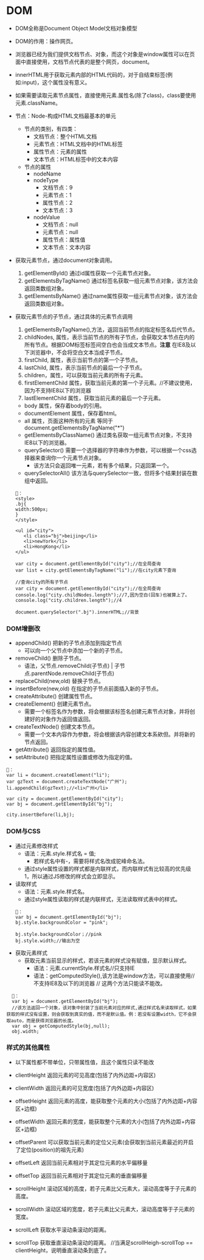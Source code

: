 # DOM
- DOM全称是Document Object Model文档对象模型
- DOM的作用：操作网页。
- 浏览器已经为我们提供文档节点、对象，而这个对象是window属性可以在页面中直接使用，文档节点代表的是整个网页，document。
- innerHTML用于获取元素内部的HTML代码的，对于自结束标签(例如:input)，这个属性没有意义。
- 如果需要读取元素节点属性，直接使用元素.属性名(除了class)，class要使用元素.className。
- 节点：Node-构成HTML文档最基本的单元
   - 节点的类别，有四类：
      - 文档节点：整个HTML文档
      - 元素节点：HTML文档中的HTML标签
      - 属性节点：元素的属性
      - 文本节点：HTML标签中的文本内容
   - 节点的属性
      - nodeName
      - nodeType
         - 文档节点：9
         - 元素节点：1
         - 属性节点：2
         - 文本节点：3
      - nodeValue
         - 文档节点：null
         - 元素节点：null
         - 属性节点：属性值
         - 文本节点：文本内容
- 获取元素节点，通过document对象调用。
   1. getElementById() 通过id属性获取一个元素节点对象。
   2. getElementsByTagName() 通过标签名获取一组元素节点对象，该方法会返回类数组对象。
   3. getElementsByName() 通过name属性获取一组元素节点对象，该方法会返回类数组对象。
- 获取元素节点的子节点，通过具体的元素节点调用
   1. getElementsByTagName(),方法，返回当前节点的指定标签名后代节点。
   2. childNodes, 属性，表示当前节点的所有子节点，会获取文本节点在内的所有节点。根据DOM标签标签间空白也会当成文本节点。**注意** 在IE8及以下浏览器中，不会将空白文本当成子节点。
   3. firstChild, 属性，表示当前节点的第一个子节点。
   4. lastChild, 属性，表示当前节点的最后一个子节点。
   5. children，属性，可以获取当前元素的所有子元素。
   6. firstElementChild 属性，获取当前元素的第一个子元素。//不建议使用，因为不支持IE8以下的浏览器
   7. lastElementChild 属性，获取当前元素的最后一个子元素。
 
   - body 属性，保存着body的引用。
   - documentElement 属性，保存着html。
   - all 属性，页面这种所有的元素 等同于 document.getElementsByTagName("*")
   - getElementsByClassName() 通过类名获取一组元素节点对象，不支持IE8以下的浏览器。
   - querySelector() 需要一个选择器的字符串作为参数，可以根据一个css选择器来查询你一个元素节点对象。
      - 该方法只会返回唯一元素，若有多个结果，只返回第一个。
   - querySelectorAll() 该方法与querySelector一致，但将多个结果封装在数组中返回。
  ```
  🌰：
  <style>
  .bj{
  width:500px;
  }
  </style>
  
  <ul id="city">
     <li class="bj">beijing</li>
     <li>newYork</li>
     <li>HongKong</li>
  </ul>
  
  var city = document.getElementById("city");//在全局查询
  var list = city.getElementsByTagName("li");//在city元素下查询
  
  //查询city的所有子节点
  var city = document.getElementById("city");//在全局查询
  console.log("city.childNodes.length");//7,因为空白(回车)也被算上了。
  console.log("city.children.length");//4
  
  document.querySelector(".bj").innerHTML;//背景
  ```

### DOM增删改
- appendChild() 把新的子节点添加到指定节点
   - 可以向一个父节点中添加一个新的子节点。
- removeChild() 删除子节点。
   - 语法，父节点.removeChild(子节点) | 子节点.parentNode.removeChild(子节点)
- replaceChild(new,old) 替换子节点。
- insertBefore(new,old) 在指定的子节点前面插入新的子节点。
- createAttribute() 创建属性节点。
- createElement() 创建元素节点。
   - 需要一个标签名作为参数，将会根据该标签名创建元素节点对象，并将创建好的对象作为返回值返回。
- createTextNode() 创建文本节点。
   - 需要一个文本内容作为参数，将会根据该内容创建文本系欸但。并将新的节点返回。
- getAttribute() 返回指定的属性值。
- setAttribute() 把指定属性设置或修改为指定的值。

```
🌰：
var li = document.createElement("li");
var gzText = document.createTextNode("广州");
li.appendChild(gzText);//<li>广州</li>

var city = document.getElementById("city");
var bj = document.getElementById("bj");

city.insertBefore(li,bj);
```

### DOM与CSS
- 通过元素修改样式
   - 语法：元素.style.样式名 = 值;
      - 若样式名中有-，需要将样式名改成驼峰命名法。
   - 通过style属性设置的样式都是内联样式，而内联样式有比较高的优先级1，所以通过JS修改的样式会立即显示。
- 读取样式
   - 语法：元素.style.样式名。
   - 通过style属性读取的样式是内联样式，无法读取样式表中的样式。
   ```
   🌰：
   var bj = document.getElementById("bj");
   bj.style.backgroundColor = "pink";
   
   bj.style.backgroundColor；//pink
   bj.style.width;//输出为空
   
   ```
- 获取元素样式
   - 获取元素当前显示的样式，若该元素的样式没有赋值，显示默认样式。
      - 语法：元素.currentStyle.样式名//只支持IE
      - 语法：getComputedStyle(),该方法是window方法，可以直接使用//不支持IE8及以下的浏览器
      // 这两个方法只能读不能改。
 ```
   🌰：
   var bj = document.getElementById("bj");
   //该方法返回一个对象，该对象中封装了当前元素对应的样式,通过样式名来读取样式，如果获取的样式没有设置，则会获取到真实的值，而不是默认值。例：若没有设置width，它不会获取auto，而是获得浏览器的长度。
   var obj = getComputedStyle(bj,null);
   obj.width;
 ```
 
 ### 样式的其他属性
 - 以下属性都不带单位，只带属性值，且这个属性只读不能改
 - clientHeight 返回元素的可见高度(包括了内外边距+内容区)
 - clientWidth  返回元素的可见宽度(包括了内外边距+内容区)
 
 - offsetHeight 返回元素的高度，能获取整个元素的大小(包括了内外边距+内容区+边框)
 - offsetWidth  返回元素的宽度，能获取整个元素的大小(包括了内外边距+内容区+边框)
 
 - offsetParent 可以获取当前元素的定位父元素(会获取到当前元素最近的开启了定位(position)的祖先元素)
 - offsetLeft   返回当前元素相对于其定位元素的水平偏移量
 - offsetTop    返回当前元素相对于其定位元素的垂直偏移量
 
 - scrollHeight 滚动区域的高度，若子元素比父元素大，滚动高度等于子元素的高度。 
 - scrollWidth 滚动区域的宽度，若子元素比父元素大，滚动高度等于子元素的宽度。
 - scrollLeft 获取水平滚动条滚动的距离。
 - scrollTop 获取垂直滚动条滚动的距离。
//当满足scrollHeigh-scrollTop == clientHeight，说明垂直滚动条到底了。
 
 
 
